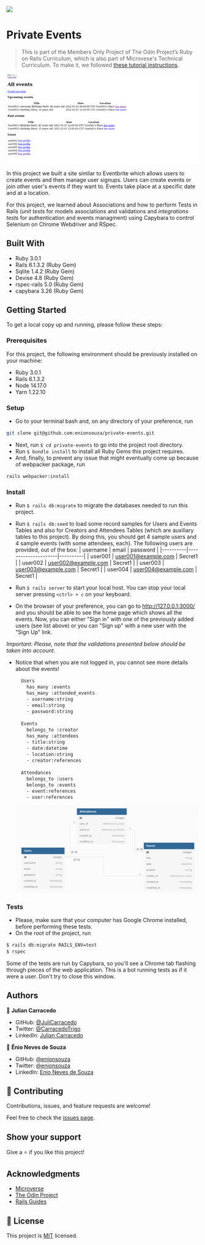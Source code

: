 ![](https://img.shields.io/badge/Microverse-blueviolet)

# Private Events

> This is part of the Members Only Project of The Odin Project’s Ruby on Rails Curriculum, which is also part of Microvese's Technical Curriculum. To make it, we followed [these tutorial instructions](https://www.theodinproject.com/paths/full-stack-ruby-on-rails/courses/ruby-on-rails/lessons/associations).

![screenshot](./img/screenshot.png)

In this project we built a site similar to Eventbrite which allows users to create events and then manage user signups. Users can create events or join other user's events if they want to. Events take place at a specific date and at a location.

For this project, we learned about Associations and how to perform Tests in Rails (_unit tests_ for models associations and validations and _integrations tests_ for authentication and events managment) using Capybara to control Selenium on Chrome Webdriver and RSpec.

## Built With

- Ruby 3.0.1
- Rails 6.1.3.2 (Ruby Gem)
- Sqlite 1.4.2 (Ruby Gem)
- Devise 4.8 (Ruby Gem)
- rspec-rails 5.0 (Ruby Gem)
- capybara 3.26 (Ruby Gem)

## Getting Started

To get a local copy up and running, please follow these steps:

### Prerequisites

For this project, the following environment should be previously installed on your machine:

- Ruby 3.0.1
- Rails 6.1.3.2
- Node 14.17.0
- Yarn 1.22.10

### Setup

- Go to your terminal bash and, on any directory of your preference, run

```sh
git clone git@github.com:enionsouza/private-events.git
```

- Next, run `$ cd private-events` to go into the project root directory.
- Run `$ bundle install` to install all Ruby Gems this project requires.
- And, finally, to prevent any issue that might eventually come up because of webpacker package, run

```sh
rails webpacker:install
```

### Install

- Run `$ rails db:migrate` to migrate the databases needed to run this project.
- Run `$ rails db:seed` to load some record samples for Users and Events Tables and also for Creators and Attendees Tables (which are auxiliary tables to this project). By doing this, you should get 4 sample users and 4 sample events (with some attendees, each). The following users are provided, out of the box:
  | username | email | password |
  |----------|---------------------|----------|
  | user001 | user001@example.com | Secret1 |
  | user002 | user002@example.com | Secret1 |
  | user003 | user003@example.com | Secret1 |
  | user004 | user004@example.com | Secret1 |

- Run `$ rails server` to start your local host. You can stop your local server pressing `<ctrl> + c` on your keyboard.
- On the browser of your preference, you can go to http://127.0.0.1:3000/ and you should be able to see the home page which shows all the events. Now, you can either "Sign in" with one of the previously added users (see list above) or you can "Sign up" with a new user with the "Sign Up" link.

_Important: Please, note that the validations presented below should be taken into account._

- Notice that when you are not logged in, you cannot see more details about the events!

        Users
          has_many :events
          has_many :attended_events
          - username:string
          - email:string
          - password:string

        Events
          belongs_to :creator
          has_many :attendees
          - title:string
          - date:datetime
          - location:string
          - creator:references

        Attendances
          belongs_to :users
          belongs_to :events
          - event:references
          - user:references

  ![screenshot](./img/screenshot_dbdiagram.io.png)

### Tests

- Please, make sure that your computer has Google Chrome installed, before performing these tests.
- On the root of the project, run

```sh
$ rails db:migrate RAILS_ENV=test
$ rspec
```
Some of the tests are run by Capybara, so you'll see a Chrome tab flashing through pieces of the web application. This is a bot running tests as if it were a user. Don't try to close this window.

## Authors

👤 **Julian Carracedo**

- GitHub: [@JuliCarracedo](https://github.com/JuliCarracedo)
- Twitter: [@CarracedoTrigo](https://twitter.com/CarracedoTrigo)
- LinkedIn: [Julian Carracedo](https://www.linkedin.com/in/julian-carracedo/)

👤 **Ênio Neves de Souza**

- GitHub: [@enionsouza](https://github.com/enionsouza)
- Twitter: [@enionsouza](https://twitter.com/enionsouza)
- LinkedIn: [Enio Neves de Souza](https://www.linkedin.com/in/enio-neves-de-souza/)

## 🤝 Contributing

Contributions, issues, and feature requests are welcome!

Feel free to check the [issues page](https://github.com/enionsouza/private-events/issues).

## Show your support

Give a ⭐️ if you like this project!

## Acknowledgments

- [Microverse](https://www.microverse.org/)
- [The Odin Project](https://www.theodinproject.com/)
- [Rails Guides](https://guides.rubyonrails.org/index.html)

## 📝 License

This project is [MIT](./LICENSE) licensed.
